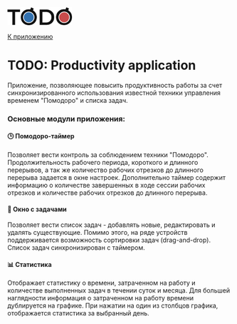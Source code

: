 <img src="/src/assets/logo.png" height="40" />

[К приложению](https://pomodoro-tasks-app.netlify.app/)

# **TODO: Productivity application**

Приложение, позволяющее повысить продуктивность работы за счет синхронизированного использования известной техники управления временем "Помодоро" и списка задач.

### **Основные модули приложения:**

#### 🕒️ **Помодоро-таймер**

Позволяет вести контроль за соблюдением техники "Помодоро". Продолжительность рабочего периода, короткого и длинного перерывов, а так же количество рабочих
отрезков до длинного перерыва задается в окне настроек.
Дополнительно таймер содержит информацию о количестве завершенных в ходе
сессии рабочих отрезков и количестве рабочих отрезков до длинного перерыва.

#### 📝 **Окно с задачами**

Позволяет вести список задач - добавлять новые, редактировать и удалять
существующие.
Помимо этого, на ряде устройств поддерживается возможность сортировки задач
(drag-and-drop).
Список задач синхронизирован с таймером.

#### 📊 **Статистика**

Отображает статистику о времени, затраченном на работу и количестве выполненных задач в течении суток и месяца.
Для большей наглядности информация о затраченном на работу времени дублируется
на графике. При нажатии на один из столбцов графика, отображается статистика за выбранный день.
